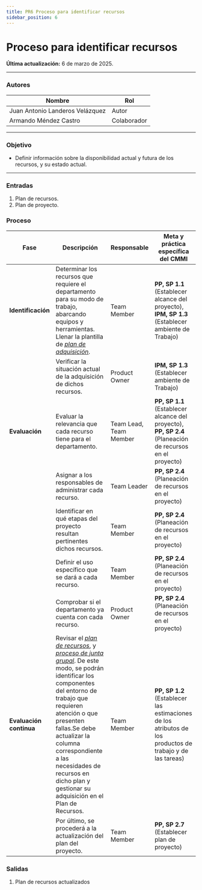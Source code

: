```yaml
---
title: PR6 Proceso para identificar recursos
sidebar_position: 6
---
```


# Proceso para identificar recursos

**Última actualización:** 6 de marzo de 2025.

---

### Autores

| Nombre                          | Rol         |
| ------------------------------- | ----------- |
| Juan Antonio Landeros Velázquez | Autor       |
| Armando Méndez Castro           | Colaborador |

---

### Objetivo

- Definir información sobre la disponibilidad actual y futura de los recursos, y su estado actual.

---

### Entradas

1. Plan de recursos.
2. Plan de proyecto.

### Proceso

| **Fase**                | **Descripción**                                                                                                                                                                                                                                                                                                                                                                                                                                                                                                                | **Responsable**        | **Meta y práctica específica del CMMI**                                                                   |
| ----------------------- | ------------------------------------------------------------------------------------------------------------------------------------------------------------------------------------------------------------------------------------------------------------------------------------------------------------------------------------------------------------------------------------------------------------------------------------------------------------------------------------------------------------------------------ | ---------------------- | --------------------------------------------------------------------------------------------------------- |
| **Identificación**      | Determinar los recursos que requiere el departamento para su modo de trabajo, abarcando equipos y herramientas. Llenar la plantilla de <u>_[plan de adquisición](https://docs.google.com/spreadsheets/d/1rfgAww-EvXrArA5EODB8mOchM08H8ADhetAuesV0Q8E/edit?gid=0#gid=0)_</u>.                                                                                                                                                                                                                                                           | Team Member            | **PP, SP 1.1** (Establecer alcance del proyecto), **IPM, SP 1.3** (Establecer ambiente de Trabajo)        |
|                         | Verificar la situación actual de la adquisición de dichos recursos.                                                                                                                                                                                                                                                                                                                                                                                                                                                            | Product Owner          | **IPM, SP 1.3** (Establecer ambiente de Trabajo)                                                          |
| **Evaluación**          | Evaluar la relevancia que cada recurso tiene para el departamento.                                                                                                                                                                                                                                                                                                                                                                                                                                                             | Team Lead, Team Member | **PP, SP 1.1** (Establecer alcance del proyecto), **PP, SP 2.4** (Planeación de recursos en el proyecto)  |
|                         | Asignar a los responsables de administrar cada recurso.                                                                                                                                                                                                                                                                                                                                                                                                                                                                        | Team Leader            | **PP, SP 2.4** (Planeación de recursos en el proyecto)                                                    |
|                         | Identificar en qué etapas del proyecto resultan pertinentes dichos recursos.                                                                                                                                                                                                                                                                                                                                                                                                                                                   | Team Member            | **PP, SP 2.4** (Planeación de recursos en el proyecto)                                                    |
|                         | Definir el uso específico que se dará a cada recurso.                                                                                                                                                                                                                                                                                                                                                                                                                                                                          | Team Member            | **PP, SP 2.4** (Planeación de recursos en el proyecto)                                                    |
|                         | Comprobar si el departamento ya cuenta con cada recurso.                                                                                                                                                                                                                                                                                                                                                                                                                                                                       | Product Owner          | **PP, SP 2.4** (Planeación de recursos en el proyecto)                                                    |
| **Evaluación continua** | Revisar el <u>_[plan de recursos](https://docs.google.com/spreadsheets/d/1OT4_ssxMjGavbrr5AA35Lu_H7lh68kxyCN6FcmlTQWQ/edit?gid=0#gid=0)_</u>, y <u>_[proceso de junta grupal](https://codeandco-wiki.netlify.app/docs/procesos/meetings-grupales/)_</u>. De este modo, se podrán identificar los componentes del entorno de trabajo que requieren atención o que presenten fallas.Se debe actualizar la columna correspondiente a las necesidades de recursos en dicho plan y gestionar su adquisición en el Plan de Recursos. | Team Member            | **PP, SP 1.2** (Establecer las estimaciones de los atributos de los productos de trabajo y de las tareas) |
|                         | Por último, se procederá a la actualización del plan del proyecto.                                                                                                                                                                                                                                                                                                                                                                                                                                                             | Team Member            | **PP, SP 2.7** (Establecer plan de proyecto)                                                              |

### Salidas

1. Plan de recursos actualizados
